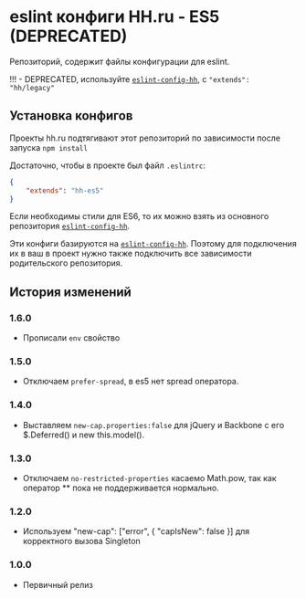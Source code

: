# eslint конфиги HH.ru - ES5 (DEPRECATED)

Репозиторий, содержит файлы конфигурации для eslint.

!!! - DEPRECATED, используйте [`eslint-config-hh`](https://github.com/hhru/eslint-config-hh), с `"extends": "hh/legacy"`

## Установка конфигов

Проекты hh.ru подтягивают этот репозиторий по зависимости после запуска `npm install`

Достаточно, чтобы в проекте был файл `.eslintrc`:

```json
{
    "extends": "hh-es5"
}
```

Если необходимы стили для ES6, то их можно взять из основного репозитория [`eslint-config-hh`](https://github.com/hhru/eslint-config-hh).

Эти конфиги базируются на [`eslint-config-hh`](https://github.com/hhru/eslint-config-hh). Поэтому для подключения их в ваш в проект нужно также подключить все зависимости родительского репозитория.

## История изменений

### 1.6.0

* Прописали `env` свойство

### 1.5.0

* Отключаем `prefer-spread`, в es5 нет spread оператора.

### 1.4.0

* Выставляем `new-cap.properties:false` для jQuery и Backbone с его $.Deferred() и new this.model().

### 1.3.0

* Отключаем `no-restricted-properties` касаемо Math.pow, так как оператор ** пока не поддерживается нормально.

### 1.2.0

* Используем  "new-cap": ["error", { "capIsNew": false }] для корректного вызова Singleton

### 1.0.0

* Первичный релиз
